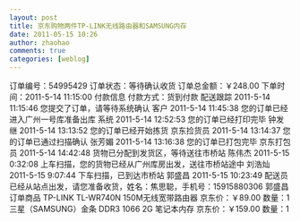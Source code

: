 ```yaml
---
layout: post
title: 京东购物两件TP-LINK无线路由器和SAMSUNG内存
date: 2011-05-15 10:26
author: zhaohao
comments: true
categories: [weblog]
---
```

订单编号：54995429
订单状态：等待确认收货
订单总金额：￥248.00
下单时间：2011-5-14 11:15:00
付款信息
付款方式：货到付款
配送跟踪
2011-5-14 11:15:46 您提交了订单，请等待系统确认 客户
2011-5-14 11:45:38 您的订单已经进入广州一号库准备出库 系统
2011-5-14 12:52:53 您的订单已经打印完毕 钟发继
2011-5-14 13:13:52 您的订单已经开始拣货 京东捡货员
2011-5-14 13:14:37 您的订单已通过扫描确认 张芳媚
2011-5-14 13:16:38 您的订单已打包完毕 京东打包员
2011-5-14 14:42:48 货物已分配到发货区，等待送往市桥站 陈伟杰
2011-5-15 0:32:08 上车扫描，您的货物已经从广州库房出发，送往市桥站途中 刘浩灿
2011-5-15 9:07:44 下车扫描，已到达市桥站 郭盛昌
2011-5-15 10:23:49 配送员已经从站点出发，请您准备收货，姓名：焦思聪，手机号：15915880306 郭盛昌
订单商品
TP-LINK TL-WR740N 150M无线宽带路由器
京东价：￥89.00 数量：1
三星（SAMSUNG）金条 DDR3 1066 2G 笔记本内存
京东价：￥159.00 数量：1
